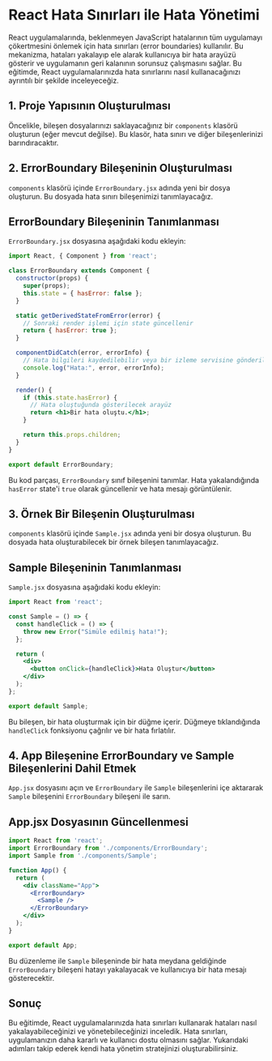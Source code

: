 # React Hata Sınırları ile Hata Yönetimi

React uygulamalarında, beklenmeyen JavaScript hatalarının tüm uygulamayı çökertmesini önlemek için hata sınırları (error boundaries) kullanılır. Bu mekanizma, hataları yakalayıp ele alarak kullanıcıya bir hata arayüzü gösterir ve uygulamanın geri kalanının sorunsuz çalışmasını sağlar. Bu eğitimde, React uygulamalarınızda hata sınırlarını nasıl kullanacağınızı ayrıntılı bir şekilde inceleyeceğiz.

## 1. Proje Yapısının Oluşturulması

Öncelikle, bileşen dosyalarınızı saklayacağınız bir `components` klasörü oluşturun (eğer mevcut değilse). Bu klasör, hata sınırı ve diğer bileşenlerinizi barındıracaktır.

## 2. ErrorBoundary Bileşeninin Oluşturulması

`components` klasörü içinde `ErrorBoundary.jsx` adında yeni bir dosya oluşturun. Bu dosyada hata sınırı bileşenimizi tanımlayacağız.

## ErrorBoundary Bileşeninin Tanımlanması

`ErrorBoundary.jsx` dosyasına aşağıdaki kodu ekleyin:

```jsx
import React, { Component } from 'react';

class ErrorBoundary extends Component {
  constructor(props) {
    super(props);
    this.state = { hasError: false };
  }

  static getDerivedStateFromError(error) {
    // Sonraki render işlemi için state güncellenir
    return { hasError: true };
  }

  componentDidCatch(error, errorInfo) {
    // Hata bilgileri kaydedilebilir veya bir izleme servisine gönderilebilir
    console.log("Hata:", error, errorInfo);
  }

  render() {
    if (this.state.hasError) {
      // Hata oluştuğunda gösterilecek arayüz
      return <h1>Bir hata oluştu.</h1>;
    }

    return this.props.children;
  }
}

export default ErrorBoundary;
```

Bu kod parçası, `ErrorBoundary` sınıf bileşenini tanımlar. Hata yakalandığında `hasError` state'i `true` olarak güncellenir ve hata mesajı görüntülenir.

## 3. Örnek Bir Bileşenin Oluşturulması

`components` klasörü içinde `Sample.jsx` adında yeni bir dosya oluşturun. Bu dosyada hata oluşturabilecek bir örnek bileşen tanımlayacağız.

## Sample Bileşeninin Tanımlanması

`Sample.jsx` dosyasına aşağıdaki kodu ekleyin:

```jsx
import React from 'react';

const Sample = () => {
  const handleClick = () => {
    throw new Error("Simüle edilmiş hata!");
  };

  return (
    <div>
      <button onClick={handleClick}>Hata Oluştur</button>
    </div>
  );
};

export default Sample;
```

Bu bileşen, bir hata oluşturmak için bir düğme içerir. Düğmeye tıklandığında `handleClick` fonksiyonu çağrılır ve bir hata fırlatılır.

## 4. App Bileşenine ErrorBoundary ve Sample Bileşenlerini Dahil Etmek

`App.jsx` dosyasını açın ve `ErrorBoundary` ile `Sample` bileşenlerini içe aktararak `Sample` bileşenini `ErrorBoundary` bileşeni ile sarın.

## App.jsx Dosyasının Güncellenmesi

```jsx
import React from 'react';
import ErrorBoundary from './components/ErrorBoundary';
import Sample from './components/Sample';

function App() {
  return (
    <div className="App">
      <ErrorBoundary>
        <Sample />
      </ErrorBoundary>
    </div>
  );
}

export default App;
```

Bu düzenleme ile `Sample` bileşeninde bir hata meydana geldiğinde `ErrorBoundary` bileşeni hatayı yakalayacak ve kullanıcıya bir hata mesajı gösterecektir.

## Sonuç

Bu eğitimde, React uygulamalarınızda hata sınırları kullanarak hataları nasıl yakalayabileceğinizi ve yönetebileceğinizi inceledik. Hata sınırları, uygulamanızın daha kararlı ve kullanıcı dostu olmasını sağlar. Yukarıdaki adımları takip ederek kendi hata yönetim stratejinizi oluşturabilirsiniz.



